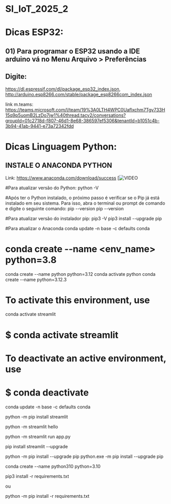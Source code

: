 # SI_IoT_2025_2

# Dicas ESP32:
## 01) Para programar o ESP32 usando a IDE arduino vá no Menu Arquivo > Preferências
## Digite:
https://dl.espressif.com/dl/package_esp32_index.json, http://arduino.esp8266.com/stable/package_esp8266com_index.json

link m.teams:
https://teams.microsoft.com/l/team/19%3A0LTH4WPC0Uaflxchm7Tgv733H15q9p5uomB2LzDo7jw1%40thread.tacv2/conversations?groupId=01c2718d-f807-46d1-8e68-386597ef5306&tenantId=b1051c4b-3b94-41ab-9441-e73a72342fdd

# **Dicas Linguagem Python:**
## INSTALE O ANACONDA PYTHON
Link: https://www.anaconda.com/download/success
[![VIDEO](https://vimeo.com/724995785{video_id})




#Para atualizar versão do Python:
python -V

#Após ter o Python instalado, o próximo passo é verificar se o Pip já está instalado em seu sistema. Para isso, abra o terminal ou prompt de comando e digite o seguinte comando: pip --version
pip --version

#Para atualizar versão do instalador pip:
pip3 -V
pip3 install --upgrade pip

#Para atualizar o Anaconda
conda update -n base -c defaults conda

# conda create --name <env_name> python=3.8
conda create --name python python=3.12
conda activate python
conda create --name python=3.12.3
# To activate this environment, use

conda activate streamlit

#     $ conda activate streamlit
# To deactivate an active environment, use
#     $ conda deactivate

conda update -n base -c defaults conda

python -m pip install streamlit

python -m streamlit hello

python -m streamlit run app.py

pip install streamlit --upgrade

python -m pip install --upgrade pip
python.exe -m pip install --upgrade pip

conda create --name python310 python=3.10

pip3 install -r requirements.txt 

ou 

python -m pip install -r requirements.txt
